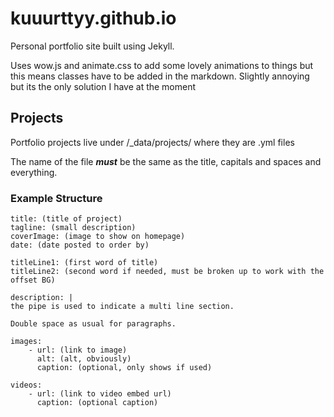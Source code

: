 # kuuurttyy.github.io

Personal portfolio site built using Jekyll.

Uses wow.js and animate.css to add some lovely animations to things but this means classes have to be added in the markdown. Slightly annoying but its the only solution I have at the moment

## Projects
Portfolio projects live under /_data/projects/ where they are .yml files

The name of the file ***must*** be the same as the title, capitals and spaces and everything.

### Example Structure

	title: (title of project)
	tagline: (small description)
	coverImage: (image to show on homepage)
	date: (date posted to order by)
	
	titleLine1: (first word of title)
	titleLine2: (second word if needed, must be broken up to work with the offset BG)
	
	description: |
	the pipe is used to indicate a multi line section.
     
	Double space as usual for paragraphs.
		
	images:
		- url: (link to image)
		  alt: (alt, obviously)
	      caption: (optional, only shows if used)
	
	videos:
		- url: (link to video embed url)
		  caption: (optional caption)

